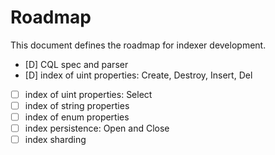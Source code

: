 # Roadmap

This document defines the roadmap for indexer development.

- [D] CQL spec and parser
- [D] index of uint properties: Create, Destroy, Insert, Del
- [ ] index of uint properties: Select
- [ ] index of string properties
- [ ] index of enum properties
- [ ] index persistence: Open and Close
- [ ] index sharding
